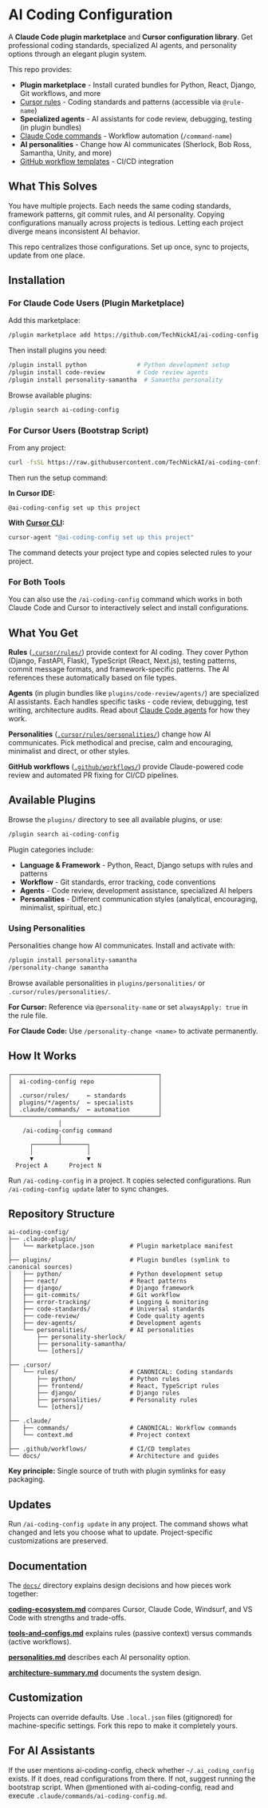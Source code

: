 # AI Coding Configuration

A **Claude Code plugin marketplace** and **Cursor configuration library**. Get
professional coding standards, specialized AI agents, and personality options through an
elegant plugin system.

This repo provides:

- **Plugin marketplace** - Install curated bundles for Python, React, Django, Git
  workflows, and more
- [Cursor rules](/.cursor/rules/) - Coding standards and patterns (accessible via
  `@rule-name`)
- **Specialized agents** - AI assistants for code review, debugging, testing (in plugin
  bundles)
- [Claude Code commands](/.claude/commands/) - Workflow automation (`/command-name`)
- **AI personalities** - Change how AI communicates (Sherlock, Bob Ross, Samantha,
  Unity, and more)
- [GitHub workflow templates](/.github/workflows/) - CI/CD integration

## What This Solves

You have multiple projects. Each needs the same coding standards, framework patterns,
git commit rules, and AI personality. Copying configurations manually across projects is
tedious. Letting each project diverge means inconsistent AI behavior.

This repo centralizes those configurations. Set up once, sync to projects, update from
one place.

## Installation

### For Claude Code Users (Plugin Marketplace)

Add this marketplace:

```bash
/plugin marketplace add https://github.com/TechNickAI/ai-coding-config
```

Then install plugins you need:

```bash
/plugin install python              # Python development setup
/plugin install code-review         # Code review agents
/plugin install personality-samantha  # Samantha personality
```

Browse available plugins:

```bash
/plugin search ai-coding-config
```

### For Cursor Users (Bootstrap Script)

From any project:

```bash
curl -fsSL https://raw.githubusercontent.com/TechNickAI/ai-coding-config/main/scripts/bootstrap.sh | bash
```

Then run the setup command:

**In Cursor IDE:**

```
@ai-coding-config set up this project
```

**With [Cursor CLI](https://cursor.com/cli):**

```bash
cursor-agent "@ai-coding-config set up this project"
```

The command detects your project type and copies selected rules to your project.

### For Both Tools

You can also use the `/ai-coding-config` command which works in both Claude Code and
Cursor to interactively select and install configurations.

## What You Get

**Rules** ([`.cursor/rules/`](/.cursor/rules/)) provide context for AI coding. They
cover Python (Django, FastAPI, Flask), TypeScript (React, Next.js), testing patterns,
commit message formats, and framework-specific patterns. The AI references these
automatically based on file types.

**Agents** (in plugin bundles like `plugins/code-review/agents/`) are specialized AI
assistants. Each handles specific tasks - code review, debugging, test writing,
architecture audits. Read about
[Claude Code agents](https://docs.anthropic.com/en/docs/agents/overview#specialized-agents)
for how they work.

**Personalities** ([`.cursor/rules/personalities/`](/.cursor/rules/personalities/))
change how AI communicates. Pick methodical and precise, calm and encouraging,
minimalist and direct, or other styles.

**GitHub workflows** ([`.github/workflows/`](/.github/workflows/)) provide
Claude-powered code review and automated PR fixing for CI/CD pipelines.

## Available Plugins

Browse the `plugins/` directory to see all available plugins, or use:

```bash
/plugin search ai-coding-config
```

Plugin categories include:

- **Language & Framework** - Python, React, Django setups with rules and patterns
- **Workflow** - Git standards, error tracking, code conventions
- **Agents** - Code review, development assistance, specialized AI helpers
- **Personalities** - Different communication styles (analytical, encouraging,
  minimalist, spiritual, etc.)

### Using Personalities

Personalities change how AI communicates. Install and activate with:

```bash
/plugin install personality-samantha
/personality-change samantha
```

Browse available personalities in `plugins/personalities/` or
`.cursor/rules/personalities/`.

**For Cursor:** Reference via `@personality-name` or set `alwaysApply: true` in the rule
file.

**For Claude Code:** Use `/personality-change <name>` to activate permanently.

## How It Works

```
┌─────────────────────────────────────────┐
│  ai-coding-config repo                  │
│                                         │
│  .cursor/rules/     ← standards         │
│  plugins/*/agents/  ← specialists       │
│  .claude/commands/  ← automation        │
└─────────────────────────────────────────┘
              │
    /ai-coding-config command
              │
      ┌───────┴───────┐
      │               │
      ▼               ▼
  Project A      Project N
```

Run `/ai-coding-config` in a project. It copies selected configurations. Run
`/ai-coding-config update` later to sync changes.

## Repository Structure

```
ai-coding-config/
├── .claude-plugin/
│   └── marketplace.json          # Plugin marketplace manifest
│
├── plugins/                      # Plugin bundles (symlink to canonical sources)
│   ├── python/                   # Python development setup
│   ├── react/                    # React patterns
│   ├── django/                   # Django framework
│   ├── git-commits/              # Git workflow
│   ├── error-tracking/           # Logging & monitoring
│   ├── code-standards/           # Universal standards
│   ├── code-review/              # Code quality agents
│   ├── dev-agents/               # Development agents
│   └── personalities/            # AI personalities
│       ├── personality-sherlock/
│       ├── personality-samantha/
│       └── [others]/
│
├── .cursor/
│   └── rules/                    # CANONICAL: Coding standards
│       ├── python/               # Python rules
│       ├── frontend/             # React, TypeScript rules
│       ├── django/               # Django rules
│       ├── personalities/        # Personality rules
│       └── [others]/
│
├── .claude/
│   ├── commands/                 # CANONICAL: Workflow commands
│   └── context.md                # Project context
│
├── .github/workflows/            # CI/CD templates
└── docs/                         # Architecture and guides
```

**Key principle:** Single source of truth with plugin symlinks for easy packaging.

## Updates

Run `/ai-coding-config update` in any project. The command shows what changed and lets
you choose what to update. Project-specific customizations are preserved.

## Documentation

The [`docs/`](/docs/) directory explains design decisions and how pieces work together:

**[coding-ecosystem.md](/docs/coding-ecosystem.md)** compares Cursor, Claude Code,
Windsurf, and VS Code with strengths and trade-offs.

**[tools-and-configs.md](/docs/tools-and-configs.md)** explains rules (passive context)
versus commands (active workflows).

**[personalities.md](/docs/personalities.md)** describes each AI personality option.

**[architecture-summary.md](/docs/architecture-summary.md)** documents the system
design.

## Customization

Projects can override defaults. Use `.local.json` files (gitignored) for
machine-specific settings. Fork this repo to make it completely yours.

## For AI Assistants

If the user mentions ai-coding-config, check whether `~/.ai_coding_config` exists. If it
does, read configurations from there. If not, suggest running the bootstrap script. When
@mentioned with ai-coding-config, read and execute
`.claude/commands/ai-coding-config.md`.
